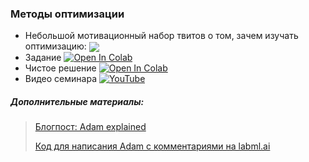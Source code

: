 ### Методы оптимизации

- Небольшой мотивационный набор твитов о том, зачем изучать оптимизацию: <a href="https://kirili4ik.notion.site/4-5838567f8f1e416c8d941336c74393c3">
      <img align="center" src="https://img.shields.io/badge/Notion-000000?logo=notion&logoColor=white"/>
  </a>
- Задание [![Open In Colab](https://colab.research.google.com/assets/colab-badge.svg)](https://colab.research.google.com/github/kirili4ik/iad-deep-learning/blob/master/2021/seminars/sem04/sem04_task.ipynb)
- Чистое решение [![Open In Colab](https://colab.research.google.com/assets/colab-badge.svg)](https://colab.research.google.com/github/kirili4ik/iad-deep-learning/blob/master/2021/seminars/sem04/sem04_solution.ipynb)
- Видео семинара [![YouTube](https://img.shields.io/badge/YouTube-FF0000?logo=youtube&logoColor=white)](https://www.youtube.com/watch?v=0_5TehNun7U&list=PLEwK9wdS5g0qa3PIhR6HBDJD_QnrfP8Ei)


##### Дополнительные материалы:
> [Блогпост: Adam explained](https://towardsdatascience.com/adam-latest-trends-in-deep-learning-optimization-6be9a291375c)
> 
> [Код для написания Adam с комментариями на labml.ai](https://nn.labml.ai/optimizers/adam.html)

